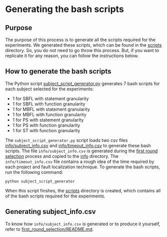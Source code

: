 # Generating the bash scripts

## Purpose

The purpose of this process is to generate all the scripts required for the experiments. We generated these scripts, which can be found in the [scripts](scripts) directory. So, you do not need to go throw this process. But, if you want to replicate it for any reason, you can follow the instructions below.

## How to generate the bash scripts

The Python script [subject_script_generator.py](subject_script_generator.py) generates 7 bash scripts for each subject selected for the experiments:

- 1 for SBFL with statement granularity
- 1 for SBFL with function granularity
- 1 for MBFL with statement granularity
- 1 for MBFL with function granularity
- 1 for PS with statement granularity
- 1 for PS with function granularity
- 1 for ST with function granularity

The `subject_script_generator.py` script loads two csv files [info/subject_info.csv](info/subject_info.csv) and [info/timeout_info.csv](info/timeout_info.csv) to generate these bash scripts. The file `info/subject_info.csv` is generated during the [first round selection](/first_round_selection) process and copied to the [info](info) directory. The `info/timeout_info.csv` file contains a rough idea of the time required by each project and fault localization technique. To generate the bash scripts, run the following command:

```
python subject_script_generator
```

When this script finshes, the [scripts](scripts) directory is created, which contains all of the bash scripts required for the experiments.

## Generating subject_info.csv

To know how `info/subject_info.csv` is generated or to produce it yourself, refer to [first_round_selection/README.md](/first_round_selection/README.md).
